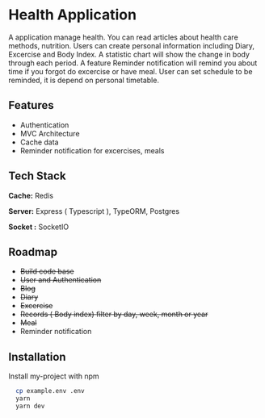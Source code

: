 # Health Application

A application manage health. You can read articles about health care methods, nutrition. Users can create personal information including Diary, Excercise and Body Index. A statistic chart will show the change in body through each period. A feature Reminder notification will remind you about time if you forgot do excercise or have meal. User can set schedule to be reminded, it is depend on personal timetable.

## Features

- Authentication
- MVC Architecture
- Cache data
- Reminder notification for excercises, meals

## Tech Stack

**Cache:** Redis

**Server:** Express ( Typescript ), TypeORM, Postgres

**Socket :** SocketIO

## Roadmap

- ~~Build code base~~
- ~~User and Authentication~~
- ~~Blog~~
- ~~Diary~~
- ~~Excercise~~
- ~~Records ( Body index) filter by day, week, month or year~~
- ~~Meal~~
- Reminder notification

## Installation

Install my-project with npm

```bash
  cp example.env .env
  yarn
  yarn dev
```
